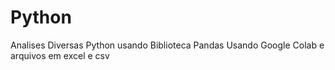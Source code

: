 # Python
Analises Diversas Python usando Biblioteca Pandas
Usando Google Colab e arquivos em excel e csv
